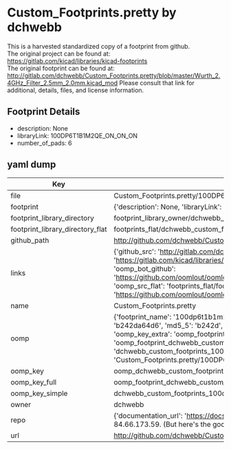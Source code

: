 # Custom_Footprints.pretty by dchwebb  
This is a harvested standardized copy of a footprint from github.  
The original project can be found at:  
https://gitlab.com/kicad/libraries/kicad-footprints  
The original footprint can be found at:
http://gitlab.com/dchwebb/Custom_Footprints.pretty/blob/master/Wurth_2.4GHz_Filter_2.5mm_2.0mm.kicad_mod
Please consult that link for additional, details, files, and license information.  
## Footprint Details
* description: None  
* libraryLink: 100DP6T1B1M2QE_ON_ON_ON  
* number_of_pads: 6  
## yaml dump  
| Key | Value |  
| --- | --- |  
| file | Custom_Footprints.pretty/100DP6T1B1M2QE_ON_ON_ON.kicad_mod |  
| footprint | {'description': None, 'libraryLink': '100DP6T1B1M2QE_ON_ON_ON', 'number_of_pads': 6} |  
| footprint_library_directory | footprint_library_owner/dchwebb_Custom_Footprints.pretty |  
| footprint_library_directory_flat | footprints_flat/dchwebb_custom_footprints_100dp6t1b1m2qe_on_on_on/working |  
| github_path | http://github.com/dchwebb/Custom_Footprints.pretty/blob/master/100DP6T1B1M2QE_ON_ON_ON.kicad_mod |  
| links | {'github_src': 'http://gitlab.com/dchwebb/Custom_Footprints.pretty/blob/master/Wurth_2.4GHz_Filter_2.5mm_2.0mm.kicad_mod', 'github_src_repo': 'https://gitlab.com/kicad/libraries/kicad-footprints', 'oomp_bot': 'footprints/dchwebb_custom_footprints_100dp6t1b1m2qe_on_on_on/working', 'oomp_bot_github': 'https://github.com/oomlout/oomlout_oomp_footprint_bot/tree/main/footprints/dchwebb_custom_footprints_100dp6t1b1m2qe_on_on_on/working', 'oomp_src_flat': 'footprints_flat/footprints_flat/dchwebb_custom_footprints_100dp6t1b1m2qe_on_on_on/working', 'oomp_src_flat_github': 'https://github.com/oomlout/oomlout_oomp_footprint_src/tree/main/footprints_flat/dchwebb_custom_footprints_100dp6t1b1m2qe_on_on_on/working'} |  
| name | Custom_Footprints.pretty |  
| oomp | {'footprint_name': '100dp6t1b1m2qe_on_on_on', 'library_name': 'custom_footprints', 'md5': 'b242da64d6774ab5a50ebaec50c19158', 'md5_10': 'b242da64d6', 'md5_5': 'b242d', 'md5_6': 'b242da', 'oomp_key': 'oomp_dchwebb_custom_footprints_100dp6t1b1m2qe_on_on_on', 'oomp_key_extra': 'oomp_footprint_dchwebb_custom_footprints_100dp6t1b1m2qe_on_on_on', 'oomp_key_full': 'oomp_footprint_dchwebb_custom_footprints_100dp6t1b1m2qe_on_on_on_b242da', 'oomp_key_simple': 'dchwebb_custom_footprints_100dp6t1b1m2qe_on_on_on', 'original_filename': 'Custom_Footprints.pretty/100DP6T1B1M2QE_ON_ON_ON.kicad_mod', 'owner_name': 'dchwebb'} |  
| oomp_key | oomp_dchwebb_custom_footprints_100dp6t1b1m2qe_on_on_on |  
| oomp_key_full | oomp_footprint_dchwebb_custom_footprints_100dp6t1b1m2qe_on_on_on |  
| oomp_key_simple | dchwebb_custom_footprints_100dp6t1b1m2qe_on_on_on |  
| owner | dchwebb |  
| repo | {'documentation_url': 'https://docs.github.com/rest/overview/resources-in-the-rest-api#rate-limiting', 'message': "API rate limit exceeded for 84.66.173.59. (But here's the good news: Authenticated requests get a higher rate limit. Check out the documentation for more details.)"} |  
| url | http://github.com/dchwebb/Custom_Footprints.pretty |  

